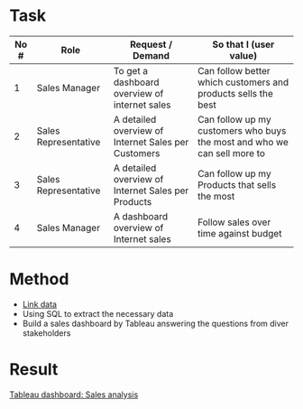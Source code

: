 # Task
| No # | Role | Request / Demand | So that I (user value) |
| ---- | ---- | ---- | ---- |
| 1 | Sales Manager | To get a dashboard overview of internet sales | Can follow better which customers and products sells the best |
| 2 | Sales Representative | A detailed overview of Internet Sales per Customers | Can follow up my customers who buys the most and who we can sell more to |
| 3 | Sales Representative | A detailed overview of Internet Sales per Products | Can follow up my Products that sells the most |
| 4 | Sales Manager | A dashboard overview of Internet sales | Follow sales over time against budget |

# Method
- [Link data](https://docs.microsoft.com/en-us/sql/samples/adventureworks-install-configure?view=sql-server-ver15&tabs=ssms)
- Using SQL to extract the necessary data
- Build a sales dashboard by Tableau answering the questions from diver stakeholders

# Result

[Tableau dashboard: Sales analysis](https://public.tableau.com/app/profile/nguyet.han.nguyen/viz/Sale-analysis/Dashboard2)
